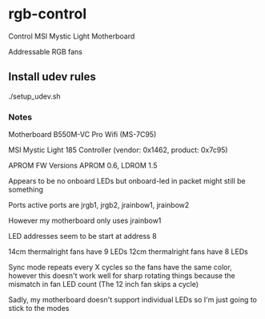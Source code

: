 # rgb-control
Control MSI Mystic Light Motherboard

Addressable RGB fans

## Install udev rules
./setup_udev.sh

### Notes

Motherboard B550M-VC Pro Wifi (MS-7C95)

MSI Mystic Light 185 Controller (vendor: 0x1462, product: 0x7c95)

APROM FW Versions APROM 0.6, LDROM 1.5

Appears to be no onboard LEDs but onboard-led in packet might still be something

Ports active ports are jrgb1, jrgb2, jrainbow1, jrainbow2

However my motherboard only uses jrainbow1

LED addresses seem to be start at address 8

14cm thermalright fans have 9 LEDs
12cm thermalright fans have 8 LEDs

Sync mode repeats every X cycles so the fans have the same color, however this doesn't
work well for sharp rotating things because the mismatch in fan LED count (The 12 inch fan skips a cycle)

Sadly, my motherboard doesn't support individual LEDs so I'm just going to stick to the modes
